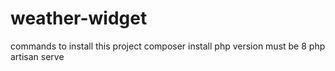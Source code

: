 # weather-widget
commands to install this project
composer install
php version must be 8
php artisan serve
